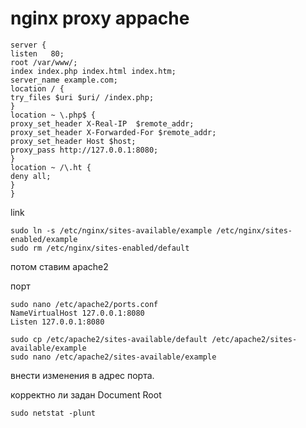 # nginx proxy appache



```text
server {
listen   80;
root /var/www/;
index index.php index.html index.htm;
server_name example.com;
location / {
try_files $uri $uri/ /index.php;
}
location ~ \.php$ {
proxy_set_header X-Real-IP  $remote_addr;
proxy_set_header X-Forwarded-For $remote_addr;
proxy_set_header Host $host;
proxy_pass http://127.0.0.1:8080;
}
location ~ /\.ht {
deny all;
}
}
```

link 

```text
sudo ln -s /etc/nginx/sites-available/example /etc/nginx/sites-enabled/example
sudo rm /etc/nginx/sites-enabled/default
```

потом ставим apache2

порт 

```text
sudo nano /etc/apache2/ports.conf
NameVirtualHost 127.0.0.1:8080
Listen 127.0.0.1:8080
```



```text
sudo cp /etc/apache2/sites-available/default /etc/apache2/sites-available/example
sudo nano /etc/apache2/sites-available/example
```

внести изменения в адрес порта.

корректно ли задан Document Root

```text
sudo netstat -plunt
```

